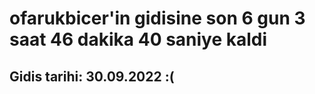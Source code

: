 # ofarukbicer'in gidisine son 6 gun 3 saat 46 dakika 40 saniye kaldi

## Gidis tarihi: 30.09.2022 :(